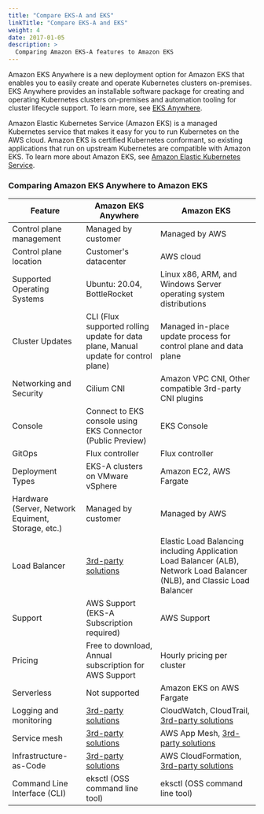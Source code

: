 ```yaml
---
title: "Compare EKS-A and EKS"
linkTitle: "Compare EKS-A and EKS"
weight: 4
date: 2017-01-05
description: >
  Comparing Amazon EKS-A features to Amazon EKS
---
```


Amazon EKS Anywhere is a new deployment option for Amazon EKS
that enables you to easily create and operate Kubernetes clusters on-premises.
EKS Anywhere provides an installable software package for creating and operating Kubernetes clusters on-premises
and automation tooling for cluster lifecycle support.
To learn more, see [EKS Anywhere](https://aws.amazon.com/eks/eks-anywhere/).


Amazon Elastic Kubernetes Service (Amazon EKS) is a managed Kubernetes service that makes it easy for you to run Kubernetes on the AWS cloud.
Amazon EKS is certified Kubernetes conformant, so existing applications that run on upstream Kubernetes are compatible with Amazon EKS.
To learn more about Amazon EKS, see [Amazon Elastic Kubernetes Service](https://aws.amazon.com/eks/).


### Comparing Amazon EKS Anywhere to Amazon EKS

| Feature                       | Amazon EKS Anywhere                  | Amazon EKS                      |
|-------------------------------|--------------------------------------|---------------------------------|
| Control plane management      | Managed by customer                  | Managed by AWS                  |
| Control plane location        | Customer's datacenter                | AWS cloud                       |
| Supported Operating Systems   | Ubuntu: 20.04, BottleRocket          | Linux x86, ARM, and Windows Server operating system distributions |
| Cluster Updates               | CLI (Flux supported rolling update for data plane, Manual update for control plane) | Managed in-place update process for control plane and data plane |
| Networking and Security       | Cilium CNI                           | Amazon VPC CNI, Other compatible 3rd-party CNI plugins |
| Console                       | Connect to EKS console using EKS Connector (Public Preview) | EKS Console |
| GitOps                        | Flux controller                      | Flux controller                 |
| Deployment Types              | EKS-A clusters on VMware vSphere     | Amazon EC2, AWS Fargate         |
| Hardware (Server, Network Equiment, Storage, etc.) | Managed by customer     | Managed by AWS          |
| Load Balancer                 | [3rd-party solutions](https://aws.amazon.com/eks/eks-anywhere/partners/)  | Elastic Load Balancing including Application Load Balancer (ALB), Network Load Balancer (NLB), and Classic Load Balancer |
| Support                       | AWS Support (EKS-A Subscription required) | AWS Support   |
| Pricing                       | Free to download, Annual subscription for AWS Support  | Hourly pricing per cluster |
| Serverless                    | Not supported                         | Amazon EKS on AWS Fargate      |
| Logging and monitoring        | [3rd-party solutions](https://aws.amazon.com/eks/eks-anywhere/partners/)            | CloudWatch, CloudTrail, [3rd-party solutions](https://aws.amazon.com/eks/partners/) |
| Service mesh                  | [3rd-party solutions](https://aws.amazon.com/eks/eks-anywhere/partners/)   | AWS App Mesh, [3rd-party solutions](https://aws.amazon.com/eks/partners/) |
| Infrastructure-as-Code        | [3rd-party solutions](https://aws.amazon.com/eks/eks-anywhere/partners/)   | AWS CloudFormation, [3rd-party solutions](https://aws.amazon.com/eks/partners/) |
| Command Line Interface (CLI)  | eksctl (OSS command line tool)        | eksctl (OSS command line tool) |
